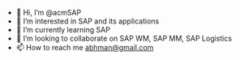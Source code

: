 - 👋 Hi, I’m @acmSAP
- 👀 I’m interested in SAP and its applications
- 🌱 I’m currently learning SAP
- 💞️ I’m looking to collaborate on SAP WM, SAP MM, SAP Logistics
- 📫 How to reach me abhman@gmail.com

<!---
acmSAP/acmSAP is a ✨ special ✨ repository because its `README.md` (this file) appears on your GitHub profile.
You can click the Preview link to take a look at your changes.
--->
